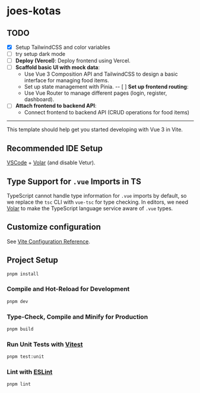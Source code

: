 # joes-kotas

## TODO

- [x] Setup TailwindCSS and color variables
- [ ] try setup dark mode
- [ ] **Deploy (Vercel)**: Deploy frontend using Vercel.
- [ ] **Scaffold basic UI with mock data**:
  - Use Vue 3 Composition API and TailwindCSS to design a basic interface for managing food items.
  - Set up state management with Pinia.
    -- [ ] **Set up frontend routing**:
  - Use Vue Router to manage different pages (login, register, dashboard).
- [ ] **Attach frontend to backend API**:
  - Connect frontend to backend API (CRUD operations for food items)

---

This template should help get you started developing with Vue 3 in Vite.

## Recommended IDE Setup

[VSCode](https://code.visualstudio.com/) + [Volar](https://marketplace.visualstudio.com/items?itemName=Vue.volar) (and disable Vetur).

## Type Support for `.vue` Imports in TS

TypeScript cannot handle type information for `.vue` imports by default, so we replace the `tsc` CLI with `vue-tsc` for type checking. In editors, we need [Volar](https://marketplace.visualstudio.com/items?itemName=Vue.volar) to make the TypeScript language service aware of `.vue` types.

## Customize configuration

See [Vite Configuration Reference](https://vitejs.dev/config/).

## Project Setup

```sh
pnpm install
```

### Compile and Hot-Reload for Development

```sh
pnpm dev
```

### Type-Check, Compile and Minify for Production

```sh
pnpm build
```

### Run Unit Tests with [Vitest](https://vitest.dev/)

```sh
pnpm test:unit
```

### Lint with [ESLint](https://eslint.org/)

```sh
pnpm lint
```
